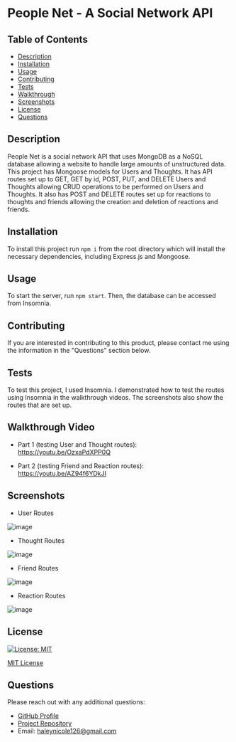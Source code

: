 
  
  # People Net - A Social Network API

  ## Table of Contents
  - [Description](#description)
  - [Installation](#installation)
  - [Usage](#usage)
  - [Contributing](#contributing)
  - [Tests](#tests)
  - [Walkthrough](#walkthrough-video)
  - [Screenshots](#screenshots)
  - [License](#license)
  - [Questions](#questions)

  ## Description
  People Net is a social network API that uses MongoDB as a NoSQL database allowing a website to handle large amounts of unstructured data. This project has Mongoose models for Users and Thoughts. It has API routes set up to GET, GET by id, POST, PUT, and DELETE Users and Thoughts allowing CRUD operations to be performed on Users and Thoughts. It also has POST and DELETE routes set up for reactions to thoughts and friends allowing the creation and deletion of reactions and friends. 

  ## Installation
  To install this project run `npm i` from the root directory which will install the necessary dependencies, including Express.js and Mongoose. 

  ## Usage
  To start the server, run `npm start`. Then, the database can be accessed from Insomnia. 

  ## Contributing
  If you are interested in contributing to this product, please contact me using the information in the "Questions" section below. 

  ## Tests
  To test this project, I used Insomnia. I demonstrated how to test the routes using Insomnia in the walkthrough videos. The screenshots also show the routes that are set up.  

  ## Walkthrough Video
  - Part 1 (testing User and Thought routes): https://youtu.be/OzxaPdXPP0Q

  - Part 2 (testing Friend and Reaction routes): https://youtu.be/AZ94f6YDkJI

  ## Screenshots 
  - User Routes

![image](https://user-images.githubusercontent.com/94570754/168500114-0d205fc5-9e42-4706-a6a4-8acbb4a74987.png)


  - Thought Routes

![image](https://user-images.githubusercontent.com/94570754/168500132-e6ccb192-1579-4b81-94d4-91d2007c2b89.png)


  - Friend Routes

![image](https://user-images.githubusercontent.com/94570754/168500156-9270bd18-a144-44ed-a083-a83d35324288.png)


  - Reaction Routes

![image](https://user-images.githubusercontent.com/94570754/168500180-2165e294-894b-432d-b01e-d10bfa59d0d5.png)


  ## License 

  [![License: MIT](https://img.shields.io/badge/License-MIT-yellow.svg)](https://opensource.org/licenses/MIT) 

  [MIT License](https://opensource.org/licenses/MIT)

  ## Questions
  Please reach out with any additional questions: 
  - [GitHub Profile](https://github.com/haleynicole126)
  - [Project Repository](https://github.com/HaleyNicole126/people-net) 
  - Email: haleynicole126@gmail.com


